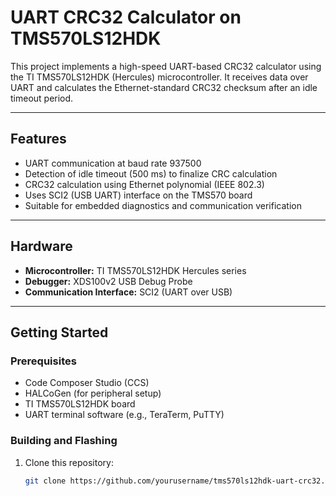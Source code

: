 # UART CRC32 Calculator on TMS570LS12HDK

This project implements a high-speed UART-based CRC32 calculator using the TI TMS570LS12HDK (Hercules) microcontroller. It receives data over UART and calculates the Ethernet-standard CRC32 checksum after an idle timeout period.

---

## Features

- UART communication at baud rate 937500
- Detection of idle timeout (500 ms) to finalize CRC calculation
- CRC32 calculation using Ethernet polynomial (IEEE 802.3)
- Uses SCI2 (USB UART) interface on the TMS570 board
- Suitable for embedded diagnostics and communication verification

---

## Hardware

- **Microcontroller:** TI TMS570LS12HDK Hercules series
- **Debugger:** XDS100v2 USB Debug Probe
- **Communication Interface:** SCI2 (UART over USB)

---

## Getting Started

### Prerequisites

- Code Composer Studio (CCS)
- HALCoGen (for peripheral setup)
- TI TMS570LS12HDK board
- UART terminal software (e.g., TeraTerm, PuTTY)

### Building and Flashing

1. Clone this repository:
   ```bash
   git clone https://github.com/yourusername/tms570ls12hdk-uart-crc32.git
